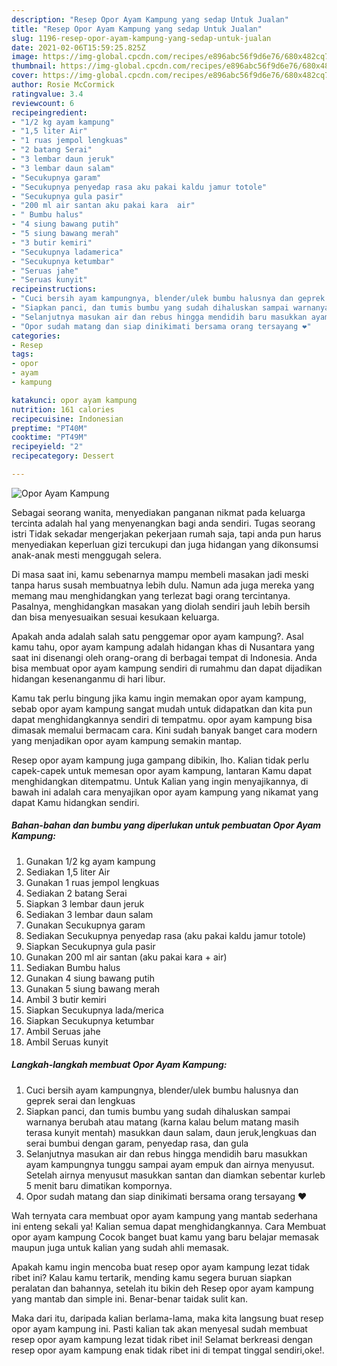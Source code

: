 ```yaml
---
description: "Resep Opor Ayam Kampung yang sedap Untuk Jualan"
title: "Resep Opor Ayam Kampung yang sedap Untuk Jualan"
slug: 1196-resep-opor-ayam-kampung-yang-sedap-untuk-jualan
date: 2021-02-06T15:59:25.825Z
image: https://img-global.cpcdn.com/recipes/e896abc56f9d6e76/680x482cq70/opor-ayam-kampung-foto-resep-utama.jpg
thumbnail: https://img-global.cpcdn.com/recipes/e896abc56f9d6e76/680x482cq70/opor-ayam-kampung-foto-resep-utama.jpg
cover: https://img-global.cpcdn.com/recipes/e896abc56f9d6e76/680x482cq70/opor-ayam-kampung-foto-resep-utama.jpg
author: Rosie McCormick
ratingvalue: 3.4
reviewcount: 6
recipeingredient:
- "1/2 kg ayam kampung"
- "1,5 liter Air"
- "1 ruas jempol lengkuas"
- "2 batang Serai"
- "3 lembar daun jeruk"
- "3 lembar daun salam"
- "Secukupnya garam"
- "Secukupnya penyedap rasa aku pakai kaldu jamur totole"
- "Secukupnya gula pasir"
- "200 ml air santan aku pakai kara  air"
- " Bumbu halus"
- "4 siung bawang putih"
- "5 siung bawang merah"
- "3 butir kemiri"
- "Secukupnya ladamerica"
- "Secukupnya ketumbar"
- "Seruas jahe"
- "Seruas kunyit"
recipeinstructions:
- "Cuci bersih ayam kampungnya, blender/ulek bumbu halusnya dan geprek serai dan lengkuas"
- "Siapkan panci, dan tumis bumbu yang sudah dihaluskan sampai warnanya berubah atau matang (karna kalau belum matang masih terasa kunyit mentah) masukkan daun salam, daun jeruk,lengkuas dan serai bumbui dengan garam, penyedap rasa, dan gula"
- "Selanjutnya masukan air dan rebus hingga mendidih baru masukkan ayam kampungnya tunggu sampai ayam empuk dan airnya menyusut. Setelah airnya menyusut masukkan santan dan diamkan sebentar kurleb 5 menit baru dimatikan kompornya."
- "Opor sudah matang dan siap dinikimati bersama orang tersayang ❤️"
categories:
- Resep
tags:
- opor
- ayam
- kampung

katakunci: opor ayam kampung 
nutrition: 161 calories
recipecuisine: Indonesian
preptime: "PT40M"
cooktime: "PT49M"
recipeyield: "2"
recipecategory: Dessert

---
```



![Opor Ayam Kampung](https://img-global.cpcdn.com/recipes/e896abc56f9d6e76/680x482cq70/opor-ayam-kampung-foto-resep-utama.jpg)

Sebagai seorang wanita, menyediakan panganan nikmat pada keluarga tercinta adalah hal yang menyenangkan bagi anda sendiri. Tugas seorang istri Tidak sekadar mengerjakan pekerjaan rumah saja, tapi anda pun harus menyediakan keperluan gizi tercukupi dan juga hidangan yang dikonsumsi anak-anak mesti menggugah selera.

Di masa  saat ini, kamu sebenarnya mampu membeli masakan jadi meski tanpa harus susah membuatnya lebih dulu. Namun ada juga mereka yang memang mau menghidangkan yang terlezat bagi orang tercintanya. Pasalnya, menghidangkan masakan yang diolah sendiri jauh lebih bersih dan bisa menyesuaikan sesuai kesukaan keluarga. 



Apakah anda adalah salah satu penggemar opor ayam kampung?. Asal kamu tahu, opor ayam kampung adalah hidangan khas di Nusantara yang saat ini disenangi oleh orang-orang di berbagai tempat di Indonesia. Anda bisa membuat opor ayam kampung sendiri di rumahmu dan dapat dijadikan hidangan kesenanganmu di hari libur.

Kamu tak perlu bingung jika kamu ingin memakan opor ayam kampung, sebab opor ayam kampung sangat mudah untuk didapatkan dan kita pun dapat menghidangkannya sendiri di tempatmu. opor ayam kampung bisa dimasak memalui bermacam cara. Kini sudah banyak banget cara modern yang menjadikan opor ayam kampung semakin mantap.

Resep opor ayam kampung juga gampang dibikin, lho. Kalian tidak perlu capek-capek untuk memesan opor ayam kampung, lantaran Kamu dapat menghidangkan ditempatmu. Untuk Kalian yang ingin menyajikannya, di bawah ini adalah cara menyajikan opor ayam kampung yang nikamat yang dapat Kamu hidangkan sendiri.

<!--inarticleads1-->

##### Bahan-bahan dan bumbu yang diperlukan untuk pembuatan Opor Ayam Kampung:

1. Gunakan 1/2 kg ayam kampung
1. Sediakan 1,5 liter Air
1. Gunakan 1 ruas jempol lengkuas
1. Sediakan 2 batang Serai
1. Siapkan 3 lembar daun jeruk
1. Sediakan 3 lembar daun salam
1. Gunakan Secukupnya garam
1. Sediakan Secukupnya penyedap rasa (aku pakai kaldu jamur totole)
1. Siapkan Secukupnya gula pasir
1. Gunakan 200 ml air santan (aku pakai kara + air)
1. Sediakan  Bumbu halus
1. Gunakan 4 siung bawang putih
1. Gunakan 5 siung bawang merah
1. Ambil 3 butir kemiri
1. Siapkan Secukupnya lada/merica
1. Siapkan Secukupnya ketumbar
1. Ambil Seruas jahe
1. Ambil Seruas kunyit




<!--inarticleads2-->

##### Langkah-langkah membuat Opor Ayam Kampung:

1. Cuci bersih ayam kampungnya, blender/ulek bumbu halusnya dan geprek serai dan lengkuas
1. Siapkan panci, dan tumis bumbu yang sudah dihaluskan sampai warnanya berubah atau matang (karna kalau belum matang masih terasa kunyit mentah) masukkan daun salam, daun jeruk,lengkuas dan serai bumbui dengan garam, penyedap rasa, dan gula
1. Selanjutnya masukan air dan rebus hingga mendidih baru masukkan ayam kampungnya tunggu sampai ayam empuk dan airnya menyusut. Setelah airnya menyusut masukkan santan dan diamkan sebentar kurleb 5 menit baru dimatikan kompornya.
1. Opor sudah matang dan siap dinikimati bersama orang tersayang ❤️




Wah ternyata cara membuat opor ayam kampung yang mantab sederhana ini enteng sekali ya! Kalian semua dapat menghidangkannya. Cara Membuat opor ayam kampung Cocok banget buat kamu yang baru belajar memasak maupun juga untuk kalian yang sudah ahli memasak.

Apakah kamu ingin mencoba buat resep opor ayam kampung lezat tidak ribet ini? Kalau kamu tertarik, mending kamu segera buruan siapkan peralatan dan bahannya, setelah itu bikin deh Resep opor ayam kampung yang mantab dan simple ini. Benar-benar taidak sulit kan. 

Maka dari itu, daripada kalian berlama-lama, maka kita langsung buat resep opor ayam kampung ini. Pasti kalian tak akan menyesal sudah membuat resep opor ayam kampung lezat tidak ribet ini! Selamat berkreasi dengan resep opor ayam kampung enak tidak ribet ini di tempat tinggal sendiri,oke!.

